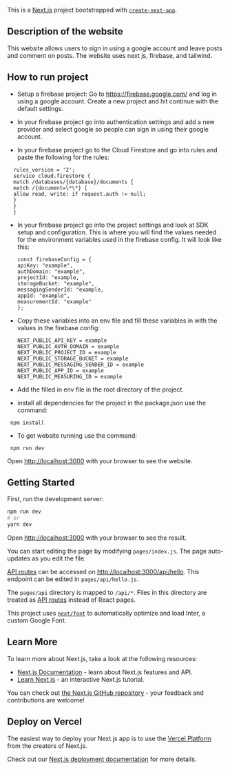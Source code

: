 This is a [Next.js](https://nextjs.org/) project bootstrapped with [`create-next-app`](https://github.com/vercel/next.js/tree/canary/packages/create-next-app).

## Description of the website

This website allows users to sign in using a google account and leave posts and comment on posts.
The website uses next js, firebase, and tailwind.

## How to run project

- Setup a firebase project:
  Go to https://firebase.google.com/ and log in using a google account.
  Create a new project and hit continue with the default settings.

- In your firebase project go into authentication settings and add a new provider and select google so people can sign in using their google account.

- In your firebase project go to the Cloud Firestore and go into rules and paste the following for the rules:

```
  rules_version = '2';
  service cloud.firestore {
  match /databases/{database}/documents {
  match /{document=\*\*} {
  allow read, write: if request.auth != null;
  }
  }
  }
```

- In your firebase project go into the project settings and look at SDK setup and configuration.
  This is where you will find the values needed for the environment variables used in the firebase config.
  It will look like this:

  ```
  const firebaseConfig = {
  apiKey: "example",
  authDomain: "example",
  projectId: "example,
  storageBucket: "example",
  messagingSenderId: "example,
  appId: "example",
  measurementId: "example"
  };
  ```

- Copy these variables into an env file and fill these variables in with the values in the firebase config:

  ```
  NEXT_PUBLIC_API_KEY = example
  NEXT_PUBLIC_AUTH_DOMAIN = example
  NEXT_PUBLIC_PROJECT_ID = example
  NEXT_PUBLIC_STORAGE_BUCKET = example
  NEXT_PUBLIC_MESSAGING_SENDER_ID = example
  NEXT_PUBLIC_APP_ID = example
  NEXT_PUBLIC_MEASURING_ID = example
  ```

- Add the filled in env file in the root directory of the project.

- install all dependencies for the project in the package.json use the command:

```
 npm install
```

- To get website running use the command:

```
 npm run dev
```

Open [http://localhost:3000](http://localhost:3000) with your browser to see the website.

## Getting Started

First, run the development server:

```bash
npm run dev
# or
yarn dev
```

Open [http://localhost:3000](http://localhost:3000) with your browser to see the result.

You can start editing the page by modifying `pages/index.js`. The page auto-updates as you edit the file.

[API routes](https://nextjs.org/docs/api-routes/introduction) can be accessed on [http://localhost:3000/api/hello](http://localhost:3000/api/hello). This endpoint can be edited in `pages/api/hello.js`.

The `pages/api` directory is mapped to `/api/*`. Files in this directory are treated as [API routes](https://nextjs.org/docs/api-routes/introduction) instead of React pages.

This project uses [`next/font`](https://nextjs.org/docs/basic-features/font-optimization) to automatically optimize and load Inter, a custom Google Font.

## Learn More

To learn more about Next.js, take a look at the following resources:

- [Next.js Documentation](https://nextjs.org/docs) - learn about Next.js features and API.
- [Learn Next.js](https://nextjs.org/learn) - an interactive Next.js tutorial.

You can check out [the Next.js GitHub repository](https://github.com/vercel/next.js/) - your feedback and contributions are welcome!

## Deploy on Vercel

The easiest way to deploy your Next.js app is to use the [Vercel Platform](https://vercel.com/new?utm_medium=default-template&filter=next.js&utm_source=create-next-app&utm_campaign=create-next-app-readme) from the creators of Next.js.

Check out our [Next.js deployment documentation](https://nextjs.org/docs/deployment) for more details.
